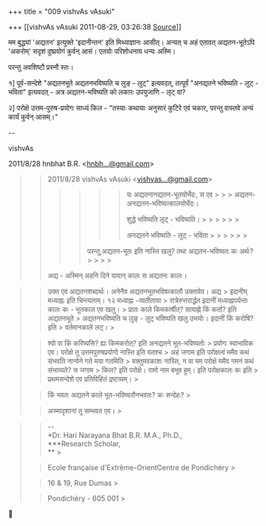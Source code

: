 +++
title = "009 vishvAs vAsuki"

+++
[[vishvAs vAsuki	2011-08-29, 03:26:38 [Source](https://groups.google.com/g/samskrita/c/slqSgB_W-Rc)]]



मम बुद्ध्यां 'अद्यतन' इत्युक्ते 'इदानीन्तन' इति मिथ्याज्ञानः आसीत्। अन्यत् च अहं एतावत् अद्यतन-भूतेऽपि 'अकरोम्' सदृशं दुष्प्रयोगं कुर्वन् आसं। एतयोः परिशोधनाय धन्यः अस्मि।  

  

परन्तु अवशिष्टौ प्रस्नौ स्तः।

  

१\] पूर्व-सन्देशे "अद्यतनभूते अद्यतनभविष्यति च लुङ् - लुट्" इत्यवदत्, तत्पूर्वं "अनद्यतने भविष्यति - लुट् - भविता" इत्यवदत् - अत्र अद्यतन-भविष्यति को लकारः उपयुजाणि - लृट् वा?

  

२\] परोक्षे उत्तम-पुरुष-प्रयोगः साध्यं किल - "तस्याः कथायाः अनुसारं कुटिरे एवं चकार, परन्तु वास्तवे अन्यं कार्यं कुर्वन् आसम्।"

  

--

vishvAs  
  
  
  

2011/8/28 hnbhat B.R. \<[hnbh...@gmail.com]()\>  

>   
>   
> > 
> > 

> 
> > 
> > 2011/8/28 vishvAs vAsuki \<[vishvas...@gmail.com]()\>  
> > 
> > 
> > 
> > 
> > 
> > > 
> > > > 
> > > > > 
> > > > > > 
> > > > > > यः अद्यतनानद्यतन-भूतयोर्भेदः, स एव > > > अद्यतन-अनद्यतन-भविष्यत्कालयोर्भेदः।
> > > > > > 
> > > > > > 
> > > > > > शुद्धे भविष्यति लृट् - भविष्यति। > > > > > > 
> > > > > > 
> > > > > > अनद्यतने भविष्यति - लुट् - भविता > > > > > > 
> > > > > > 
> > > > > >   
> > > > > > 
> > > > > > 
> > > > 
> > > > 
> > > > परन्तु,अद्यतन-भूतः इति नास्ति खलु? तथा अद्यतन-भविष्यतः कः अर्थः? > > > > 
> > > > 
> > > >   
> > > > 
> > > > 
> > 
> >   
> > 
> > 
> > 
> > 
> > अद्य - अस्मिन् अहनि दिने यावान् कालः स अद्यतनः कालः।
> > 
> > 
> > 
> > 
> > 
> >   
> > 
> > 

> 
> > 
> > उक्त एव अद्यतनशब्दार्थः। अनेनैव अद्यतनभूतभविषत्कालौ उक्तावेव। अद्य > इदानीम् मध्याह्नः इति चिन्त्यताम्। १२ मध्याह्नः -व्यतीताया > रात्रेरुत्तरार्द्धत इदानीं मध्याह्नपर्यन्तः कालः कः - भूतकाल एव खलु। > प्रातः काले किमकार्षीत्? सायाह्ने किं कर्ता? इति अद्यतनभूते > अद्यतनभविष्यति च लुङ् - लुट् भविष्यति खलु उभयोः। इदानीं किं करोषि? इति > वर्तमानकाले लट्। >
> 
> > 
> >   
> > 
> > 
> > श्वो वा किं करिष्यसि? ह्यः किमकरोत्? इति अनद्यतने भूत-भविष्यतोः > प्रयोगः स्वाभाविक एव। परोक्षे तु उत्तमपुरुषप्रयोगो नास्ति इति यतश्च > अहं जगाम इति परोक्षत्वं ममैव कथं संभवति नान्येने गते मया गतमिति > वक्तुमवकाशः नास्ति, न वा मम परोक्षे ममैव गमनं कथं संभाव्यते? स जगाम > किल? इति परोक्षे। रामो नाम बभूव हुम्। इति परोक्षकालः कः इति > प्रथमसन्देशे एव प्रतिविहितं द्रष्टव्यम्। >
> 
> > 
> >   
> > 
> > 
> > किं भवतः अद्यतने काले भूत-भविष्यतौनभवतः? कः सन्देहः? >
> 
> > 
> >   
> > 
> > 
> > अस्मादृशानां तु सम्भवत एव। >
> 
> > 

> 
> > 
> > --  
> *Dr. Hari Narayana Bhat B.R. M.A., Ph.D.,  
> ***Research Scholar,  
> ** >
> 
> > Ecole française d'Extrême-OrientCentre de Pondichéry >
> 
> > 
> > 16 & 19, Rue Dumas >
> 
> > 
> > Pondichéry - 605 001 >
> 
> > 
> >   
> > 
> >   
> > 
> > 



